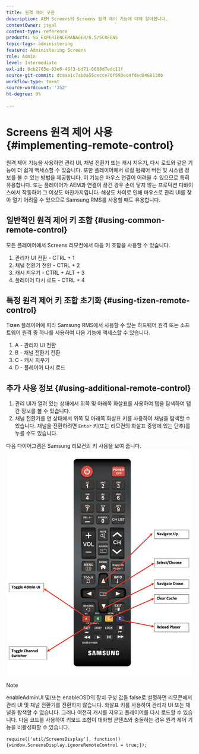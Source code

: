 ```yaml
---
title: 원격 제어 구현
description: AEM Screens의 Screens 원격 제어 기능에 대해 알아봅니다.
contentOwner: jsyal
content-type: reference
products: SG_EXPERIENCEMANAGER/6.5/SCREENS
topic-tags: administering
feature: Administering Screens
role: Admin
level: Intermediate
exl-id: 6cb2705e-83e6-46f3-bd71-6688d7edc11f
source-git-commit: dcaaa1c7ab0a55cecce70f593ed4fded8468130b
workflow-type: tm+mt
source-wordcount: '352'
ht-degree: 0%

---
```


# Screens 원격 제어 사용 {#implementing-remote-control}

원격 제어 기능을 사용하면 관리 UI, 채널 전환기 또는 캐시 지우기, 다시 로드와 같은 기능에 더 쉽게 액세스할 수 있습니다. 또한 플레이어에서 로컬 펌웨어 버전 및 시스템 정보를 볼 수 있는 방법을 제공합니다. 이 기능은 마우스 연결이 어려울 수 있으므로 특히 유용합니다. 또는 플레이어가 AEM과 연결이 끊긴 경우 손이 닿지 않는 프로덕션 디바이스에서 작동하며 그 이상도 마찬가지입니다. 해상도 차이로 인해 마우스로 관리 UI를 찾아 열기 어려울 수 있으므로 Samsung RMS를 사용할 때도 유용합니다.

## 일반적인 원격 제어 키 조합 {#using-common-remote-control}

모든 플레이어에서 Screens 리모컨에서 다음 키 조합을 사용할 수 있습니다.

1. 관리자 UI 전환 - CTRL + 1
1. 채널 전환기 전환 - CTRL + 2
1. 캐시 지우기 - CTRL + ALT + 3
1. 플레이어 다시 로드 - CTRL + 4

## 특정 원격 제어 키 조합 초기화 {#using-tizen-remote-control}

Tizen 플레이어에 따라 Samsung RMS에서 사용할 수 있는 하드웨어 원격 또는 소프트웨어 원격 중 하나를 사용하여 다음 기능에 액세스할 수 있습니다.

1. A - 관리자 UI 전환
1. B - 채널 전환기 전환
1. C - 캐시 지우기
1. D - 플레이어 다시 로드

## 추가 사용 정보 {#using-additional-remote-control}

1. 관리 UI가 열려 있는 상태에서 위쪽 및 아래쪽 화살표를 사용하여 탭을 탐색하여 탭 간 정보를 볼 수 있습니다.
1. 채널 전환기를 연 상태에서 위쪽 및 아래쪽 화살표 키를 사용하여 채널을 탐색할 수 있습니다. 채널을 전환하려면 `Enter` 키(또는 리모컨의 화살표 중앙에 있는 단추)를 누를 수도 있습니다.

다음 다이어그램은 Samsung 리모컨의 키 사용을 보여 줍니다.
![이미지](assets/tizen/remote.png)

>[!NOTE]
>enableAdminUI 및/또는 enableOSD의 장치 구성 값을 false로 설정하면 리모콘에서 관리 UI 및 채널 전환기를 전환하지 않습니다. 화살표 키를 사용하여 관리자 UI 또는 채널을 탐색할 수 없습니다. 그러나 여전히 캐시를 지우고 플레이어를 다시 로드할 수 있습니다. 다음 코드를 사용하여 키보드 조합이 대화형 콘텐츠와 충돌하는 경우 원격 제어 기능을 비활성화할 수 있습니다.

```
require(['util/ScreensDisplay'], function() {window.ScreensDisplay.ignoreRemoteControl = true;}); 
```
